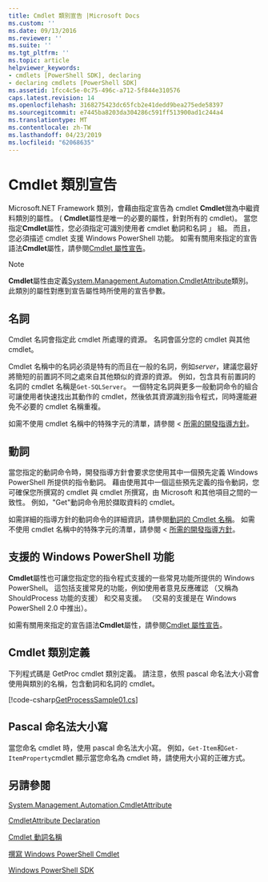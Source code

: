 ```yaml
---
title: Cmdlet 類別宣告 |Microsoft Docs
ms.custom: ''
ms.date: 09/13/2016
ms.reviewer: ''
ms.suite: ''
ms.tgt_pltfrm: ''
ms.topic: article
helpviewer_keywords:
- cmdlets [PowerShell SDK], declaring
- declaring cmdlets [PowerShell SDK]
ms.assetid: 1fcc4c5e-0c75-496c-a712-5f844e310576
caps.latest.revision: 14
ms.openlocfilehash: 3168275423dc65fcb2e41dedd9bea275ede58397
ms.sourcegitcommit: e7445ba8203da304286c591ff513900ad1c244a4
ms.translationtype: MT
ms.contentlocale: zh-TW
ms.lasthandoff: 04/23/2019
ms.locfileid: "62068635"
---
```

# <a name="cmdlet-class-declaration"></a>Cmdlet 類別宣告

Microsoft.NET Framework 類別，會藉由指定宣告為 cmdlet **Cmdlet**做為中繼資料類別的屬性。 ( **Cmdlet**屬性是唯一的必要的屬性，針對所有的 cmdlet)。 當您指定**Cmdlet**屬性，您必須指定可識別使用者 cmdlet 動詞和名詞 」 組。 而且，您必須描述 cmdlet 支援 Windows PowerShell 功能。 如需有關用來指定的宣告語法**Cmdlet**屬性，請參閱[Cmdlet 屬性宣告](./cmdlet-attribute-declaration.md)。

> [!NOTE]
> **Cmdlet**屬性由定義[System.Management.Automation.CmdletAttribute](/dotnet/api/System.Management.Automation.CmdletAttribute)類別。 此類別的屬性對應到宣告屬性時所使用的宣告參數。

## <a name="nouns"></a>名詞

Cmdlet 名詞會指定此 cmdlet 所處理的資源。 名詞會區分您的 cmdlet 與其他 cmdlet。

Cmdlet 名稱中的名詞必須是特有的而且在一般的名詞，例如*server*，建議您最好將簡短的前置詞不同之處來自其他類似的資源的資源。 例如，包含具有前置詞的名詞的 cmdlet 名稱是`Get-SQLServer`。 一個特定名詞與更多一般動詞命令的組合可讓使用者快速找出其動作的 cmdlet，然後依其資源識別指令程式，同時還能避免不必要的 cmdlet 名稱重複。

如需不使用 cmdlet 名稱中的特殊字元的清單，請參閱 <<c0> [ 所需的開發指導方針](./required-development-guidelines.md)。

## <a name="verbs"></a>動詞

當您指定的動詞命令時，開發指導方針會要求您使用其中一個預先定義 Windows PowerShell 所提供的指令動詞。 藉由使用其中一個這些預先定義的指令動詞，您可確保您所撰寫的 cmdlet 與 cmdlet 所撰寫，由 Microsoft 和其他項目之間的一致性。 例如，"Get"動詞命令用於擷取資料的 cmdlet。

如需詳細的指導方針的動詞命令的詳細資訊，請參閱[動詞的 Cmdlet 名稱](./approved-verbs-for-windows-powershell-commands.md)。 如需不使用 cmdlet 名稱中的特殊字元的清單，請參閱 <<c0> [ 所需的開發指導方針](./required-development-guidelines.md)。

## <a name="supporting-windows-powershell-functionality"></a>支援的 Windows PowerShell 功能

**Cmdlet**屬性也可讓您指定您的指令程式支援的一些常見功能所提供的 Windows PowerShell。 這包括支援常見的功能，例如使用者意見反應確認 （又稱為 ShouldProcess 功能的支援） 和交易支援。 （交易的支援是在 Windows PowerShell 2.0 中推出）。

如需有關用來指定的宣告語法**Cmdlet**屬性，請參閱[Cmdlet 屬性宣告](./cmdlet-attribute-declaration.md)。

## <a name="cmdlet-class-definition"></a>Cmdlet 類別定義

下列程式碼是 GetProc cmdlet 類別定義。 請注意，依照 pascal 命名法大小寫會使用與類別的名稱，包含動詞和名詞的 cmdlet。

[!code-csharp[GetProcessSample01.cs](../../powershell-sdk-samples/SDK-2.0/csharp/GetProcessSample01/GetProcessSample01.cs#L33-L34 "GetProcessSample01.cs")]

## <a name="pascal-casing"></a>Pascal 命名法大小寫

當您命名 cmdlet 時，使用 pascal 命名法大小寫。 例如，`Get-Item`和`Get-ItemProperty`cmdlet 顯示當您命名為 cmdlet 時，請使用大小寫的正確方式。

## <a name="see-also"></a>另請參閱

[System.Management.Automation.CmdletAttribute](/dotnet/api/System.Management.Automation.CmdletAttribute)

[CmdletAttribute Declaration](./cmdlet-attribute-declaration.md)

[Cmdlet 動詞名稱](./approved-verbs-for-windows-powershell-commands.md)

[撰寫 Windows PowerShell Cmdlet](./writing-a-windows-powershell-cmdlet.md)

[Windows PowerShell SDK](../windows-powershell-reference.md)
